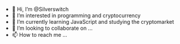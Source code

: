 - 👋 Hi, I’m @Silverswitch
- 👀 I’m interested in programming and cryptocurrency
- 🌱 I’m currently learning JavaScript and studying the cryptomarket
- 💞️ I’m looking to collaborate on ...
- 📫 How to reach me ...

<!---
Silverswitch/Silverswitch is a ✨ special ✨ repository because its `README.md` (this file) appears on your GitHub profile.
You can click the Preview link to take a look at your changes.
--->
